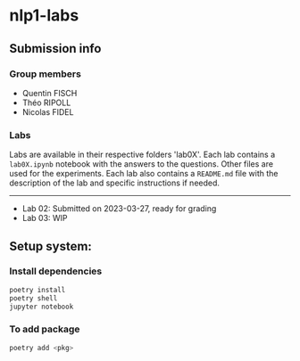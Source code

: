 # nlp1-labs

## Submission info

### Group members
- Quentin FISCH
- Théo RIPOLL
- Nicolas FIDEL

### Labs

Labs are available in their respective folders 'lab0X'. Each lab contains a `lab0X.ipynb` notebook with the answers to the questions. Other files are used for the experiments. Each lab also contains a `README.md` file with the description of the lab and specific instructions if needed.

----------------
- Lab 02: Submitted on 2023-03-27, ready for grading
- Lab 03: WIP

## Setup system:

### Install dependencies

```bash
poetry install
poetry shell
jupyter notebook
```

### To add package
```bash
poetry add <pkg>
```
